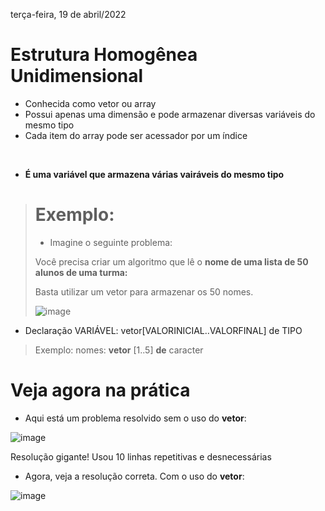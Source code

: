 terça-feira, 19 de abril/2022

# Estrutura Homogênea Unidimensional
- Conhecida como vetor ou array
- Possui apenas uma dimensão e pode armazenar diversas variáveis do mesmo tipo
- Cada item do array pode ser acessador por um índice
<br>

- **É uma variável que armazena várias vairáveis do mesmo tipo**
> # Exemplo:
> - Imagine o seguinte problema:
> 
> Você precisa criar um algoritmo que lê o **nome de uma lista de 50 alunos de uma turma:**
>
> Basta utilizar um vetor para armazenar os 50 nomes.
> 
> ![image](https://user-images.githubusercontent.com/87860884/163882051-6e862845-3dc4-429b-b8ca-faa8eec83749.png)
 
- Declaração
VARIÁVEL: vetor[VALORINICIAL..VALORFINAL] de TIPO <br>
> Exemplo: nomes: **vetor** [1..5] **de** caracter

# Veja agora na prática

- Aqui está um problema resolvido sem o uso do **vetor**: 

![image](https://user-images.githubusercontent.com/87860884/163992524-3a6993a1-254e-408a-8ef3-18c09d45c00b.png)

Resolução gigante! Usou 10 linhas repetitivas e desnecessárias

- Agora, veja a resolução correta. Com o uso do **vetor**:

![image](https://user-images.githubusercontent.com/87860884/163992847-786b64bb-0fa9-4822-817d-9ee40df9e582.png)
